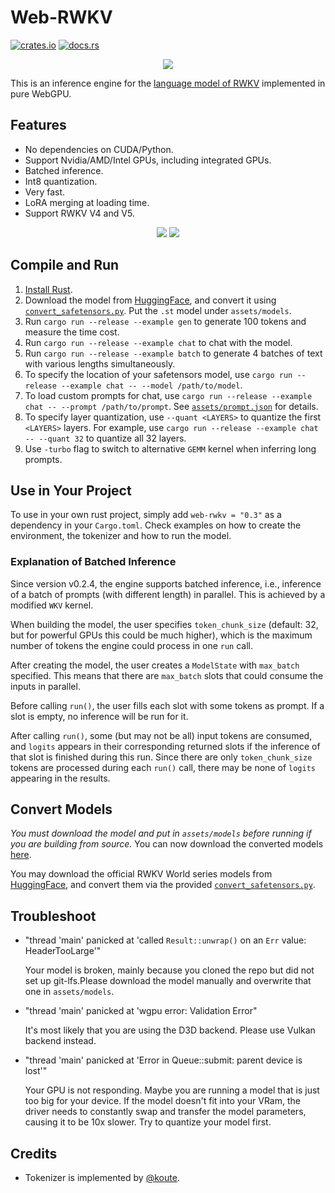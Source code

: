 # Web-RWKV
[![crates.io](https://img.shields.io/crates/v/web-rwkv)](https://crates.io/crates/web-rwkv)
[![docs.rs](https://docs.rs/web-rwkv/badge.svg)](https://docs.rs/web-rwkv)

<p align='center'><image src="assets/logo-ba.png"></p>

This is an inference engine for the [language model of RWKV](https://github.com/BlinkDL/RWKV-LM) implemented in pure WebGPU.

## Features
- No dependencies on CUDA/Python.
- Support Nvidia/AMD/Intel GPUs, including integrated GPUs.
- Batched inference.
- Int8 quantization.
- Very fast.
- LoRA merging at loading time.
- Support RWKV V4 and V5.

<p align='center'>
<image src="screenshots/chat.gif">
<image src="screenshots/batch.gif">
</p>

## Compile and Run
1. [Install Rust](https://rustup.rs/).
2. Download the model from [HuggingFace](https://huggingface.co/BlinkDL/rwkv-5-world), and convert it using [`convert_safetensors.py`](./convert_safetensors.py). Put the `.st` model under `assets/models`.
3. Run `cargo run --release --example gen` to generate 100 tokens and measure the time cost.
4. Run `cargo run --release --example chat` to chat with the model.
5. Run `cargo run --release --example batch` to generate 4 batches of text with various lengths simultaneously.
6. To specify the location of your safetensors model, use `cargo run --release --example chat -- --model /path/to/model`.
7. To load custom prompts for chat, use `cargo run --release --example chat -- --prompt /path/to/prompt`. See [`assets/prompt.json`](./assets/prompt.json) for details.
8. To specify layer quantization, use `--quant <LAYERS>` to quantize the first `<LAYERS>` layers. For example, use `cargo run --release --example chat -- --quant 32` to quantize all 32 layers.
9. Use `-turbo` flag to switch to alternative `GEMM` kernel when inferring long prompts.

## Use in Your Project
To use in your own rust project, simply add `web-rwkv = "0.3"` as a dependency in your `Cargo.toml`.
Check examples on how to create the environment, the tokenizer and how to run the model.

### Explanation of Batched Inference
Since version v0.2.4, the engine supports batched inference, i.e., inference of a batch of prompts (with different length) in parallel.
This is achieved by a modified `WKV` kernel.

When building the model, the user specifies `token_chunk_size` (default: 32, but for powerful GPUs this could be much higher), which is the maximum number of tokens the engine could process in one `run` call.

After creating the model, the user creates a `ModelState` with `max_batch` specified.
This means that there are `max_batch` slots that could consume the inputs in parallel.

Before calling `run()`, the user fills each slot with some tokens as prompt.
If a slot is empty, no inference will be run for it.

After calling `run()`, some (but may not be all) input tokens are consumed, and `logits` appears in their corresponding returned slots if the inference of that slot is finished during this run.
Since there are only `token_chunk_size` tokens are processed during each `run()` call, there may be none of `logits` appearing in the results.

## Convert Models
*You must download the model and put in `assets/models` before running if you are building from source.*
You can now download the converted models [here](https://huggingface.co/cgisky/RWKV-safetensors-fp16).

You may download the official RWKV World series models from [HuggingFace](https://huggingface.co/BlinkDL/rwkv-5-world), and convert them via the provided [`convert_safetensors.py`](convert_safetensors.py).

## Troubleshoot
- "thread 'main' panicked at 'called `Result::unwrap()` on an `Err` value: HeaderTooLarge'"
  
  Your model is broken, mainly because you cloned the repo but did not set up git-lfs.Please download the model manually and overwrite that one in `assets/models`.

- "thread 'main' panicked at 'wgpu error: Validation Error"
  
  It's most likely that you are using the D3D backend.
  Please use Vulkan backend instead.

- "thread 'main' panicked at 'Error in Queue::submit: parent device is lost'"

  Your GPU is not responding.
  Maybe you are running a model that is just too big for your device. If the model doesn't fit into your VRam, the driver needs to constantly swap and transfer the model parameters, causing it to be 10x slower.
  Try to quantize your model first.


## Credits
- Tokenizer is implemented by [@koute](https://github.com/koute/rwkv_tokenizer).
